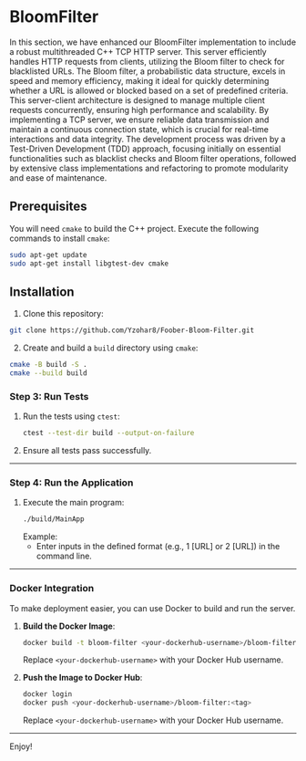 # BloomFilter
In this section, we have enhanced our BloomFilter implementation to include a robust multithreaded C++ TCP HTTP server. This server efficiently handles HTTP requests from clients, utilizing the Bloom filter to check for blacklisted URLs. The Bloom filter, a probabilistic data structure, excels in speed and memory efficiency, making it ideal for quickly determining whether a URL is allowed or blocked based on a set of predefined criteria. This server-client architecture is designed to manage multiple client requests concurrently, ensuring high performance and scalability. By implementing a TCP server, we ensure reliable data transmission and maintain a continuous connection state, which is crucial for real-time interactions and data integrity. The development process was driven by a Test-Driven Development (TDD) approach, focusing initially on essential functionalities such as blacklist checks and Bloom filter operations, followed by extensive class implementations and refactoring to promote modularity and ease of maintenance.

## Prerequisites
You will need `cmake` to build the C++ project. Execute the following commands to install `cmake`:

```sh
sudo apt-get update
sudo apt-get install libgtest-dev cmake
```

## Installation
1. Clone this repository:
```sh
git clone https://github.com/Yzohar8/Foober-Bloom-Filter.git
```
2. Create and build a `build` directory using `cmake`:
```sh
cmake -B build -S .
cmake --build build
```
### Step 3: Run Tests

1. Run the tests using `ctest`:
   ```bash
   ctest --test-dir build --output-on-failure
   ```

2. Ensure all tests pass successfully.
---

### Step 4: Run the Application

1. Execute the main program:
   ```bash
   ./build/MainApp
   ```
   Example:
   - Enter inputs in the defined format (e.g., 1 [URL] or 2 [URL]) in the command line.

---


### Docker Integration

To make deployment easier, you can use Docker to build and run the server.

1. **Build the Docker Image**:
   ```bash
   docker build -t bloom-filter <your-dockerhub-username>/bloom-filter:<tag> .
   ```
   Replace `<your-dockerhub-username>` with your Docker Hub username.

2. **Push the Image to Docker Hub**:
   ```bash
   docker login
   docker push <your-dockerhub-username>/bloom-filter:<tag>
   ```
   Replace `<your-dockerhub-username>` with your Docker Hub username.

---

Enjoy!

